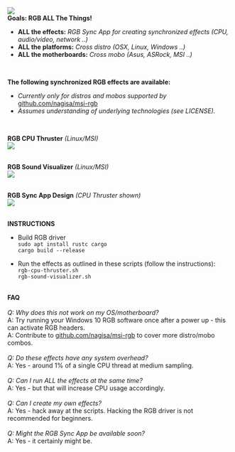 ![](http://standard3d.com/assets/img/jled4.jpg)<br>
<b>Goals: RGB ALL The Things!</b>

- <b>ALL the effects:</b> <i>RGB Sync App for creating synchronized effects (CPU, audio/video, network ..)</i>
- <b>ALL the platforms:</b> <i>Cross distro (OSX, Linux, Windows ..)</i>
- <b>ALL the motherboards:</b> <i>Cross mobo (Asus, ASRock, MSI ..)</i>
<br>

<b>The following synchronized RGB effects are available:</b>

- <i>Currently only for distros and mobos supported by</i> [github.com/nagisa/msi-rgb](https://github.com/nagisa/msi-rgb)<br>
- <i>Assumes understanding of underlying technologies (see LICENSE).</i><br>
<br>



<b>RGB CPU Thruster</b> <i>(Linux/MSI)</i><br>
![](http://standard3d.com/assets/img/rgb-cpu-thruster.gif)<br><br>

<b>RGB Sound Visualizer</b> <i>(Linux/MSI)</i><br>
![](http://standard3d.com/assets/img/rgb-sound1.gif)<br><br>

<b>RGB Sync App Design</b> <i>(CPU Thruster shown)</i><br>
![](http://standard3d.com/assets/img/rgb-gui-placeholder4.gif)<br><br>


<b>INSTRUCTIONS</b>

- Build RGB driver<br>
  `sudo apt install rustc cargo`<br>
  `cargo build --release`<br>
  
- Run the effects as outlined in these scripts (follow the instructions):<br>
  `rgb-cpu-thruster.sh`<br>
  `rgb-sound-visualizer.sh`<br><br>

<b>FAQ</b><br><br>
<i>Q: Why does this not work on my OS/motherboard?</i><br>
A: Try running your Windows 10 RGB software once after a power up - this can activate RGB headers.<br>
A: Contribute to [github.com/nagisa/msi-rgb](https://github.com/nagisa/msi-rgb) to cover more distro/mobo combos.<br><br>
<i>Q: Do these effects have any system overhead?</i><br>
A: Yes - around 1% of a single CPU thread at medium sampling.<br><br>
<i>Q: Can I run ALL the effects at the same time?</i><br>
A: Yes - but that will increase CPU usage accordingly.<br><br>
<i>Q: Can I create my own effects?</i><br>
A: Yes - hack away at the scripts. Hacking the RGB driver is not recommended for beginners.<br><br>
<i>Q: Might the RGB Sync App be available soon?</i><br>
A: Yes - it certainly might be.
